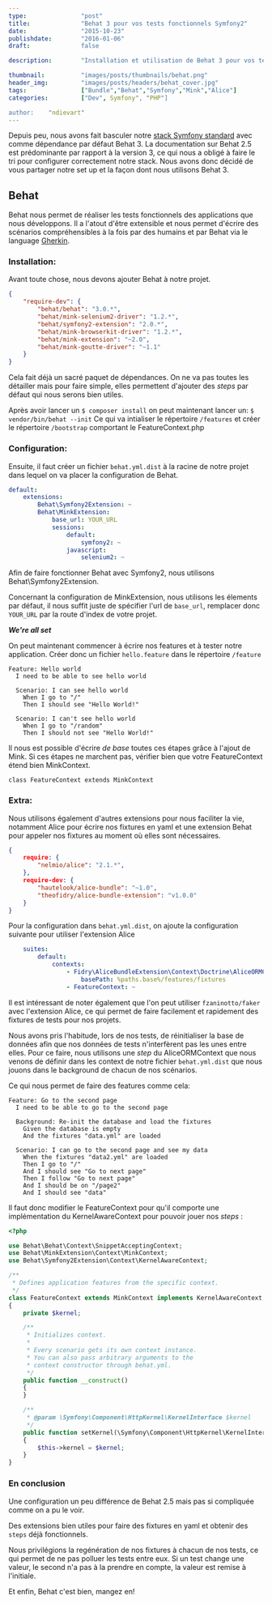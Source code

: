 ```yaml
---
type:               "post"
title:              "Behat 3 pour vos tests fonctionnels Symfony2"
date:               "2015-10-23"
publishdate:        "2016-01-06"
draft:              false

description:        "Installation et utilisation de Behat 3 pour vos tests fonctionnels Symfony2"

thumbnail:          "images/posts/thumbnails/behat.png"
header_img:         "images/posts/headers/behat_cover.jpg"
tags:               ["Bundle","Behat","Symfony","Mink","Alice"]
categories:         ["Dev", Symfony", "PHP"]

author:    "ndievart"
---
```


Depuis peu, nous avons fait basculer notre [stack Symfony standard](https://github.com/Elao/symfony-standard) avec comme dépendance par défaut Behat 3.
La documentation sur Behat 2.5 est prédominante par rapport à la version 3, ce qui nous a obligé à faire le tri pour configurer correctement notre stack.
Nous avons donc décidé de vous partager notre set up et la façon dont nous utilisons Behat 3.
<!--more-->
## Behat ##
Behat nous permet de réaliser les tests fonctionnels des applications que nous développons. Il a l'atout d'être extensible et nous permet d'écrire des scénarios compréhensibles à la fois par des humains et par Behat via le language [Gherkin](http://docs.behat.org/en/latest/guides/1.gherkin.html).

### Installation: ###
Avant toute chose, nous devons ajouter Behat à notre projet.

```json
{
    "require-dev": {
        "behat/behat": "3.0.*",
        "behat/mink-selenium2-driver": "1.2.*",
        "behat/symfony2-extension": "2.0.*",
        "behat/mink-browserkit-driver": "1.2.*",
        "behat/mink-extension": "~2.0",
        "behat/mink-goutte-driver": "~1.1"
    }
}
```

Cela fait déjà un sacré paquet de dépendances. On ne va pas toutes les détailler mais pour faire simple, elles permettent d'ajouter des _steps_ par défaut qui nous serons bien utiles.

Après avoir lancer un `$ composer install` on peut maintenant lancer un:
`$ vendor/bin/behat --init`
Ce qui va intialiser le répertoire `/features` et créer le répertoire `/bootstrap` comportant le FeatureContext.php


### Configuration: ###
Ensuite, il faut créer un fichier `behat.yml.dist` à la racine de notre projet dans lequel on va placer la configuration de Behat.

```yaml
default:
    extensions:
        Behat\Symfony2Extension: ~
        Behat\MinkExtension:
            base_url: YOUR_URL
            sessions:
                default:
                    symfony2: ~
                javascript:
                    selenium2: ~
```

Afin de faire fonctionner Behat avec Symfony2, nous utilisons Behat\Symfony2Extension.

Concernant la configuration de MinkExtension, nous utilisons les élements par défaut, il nous suffit juste de spécifier l'url de `base_url`, remplacer donc `YOUR_URL` par la route d'index de votre projet.

***We're all set***

On peut maintenant commencer à écrire nos features et à tester notre application. Créer donc un fichier `hello.feature` dans le répertoire `/feature`
```gherkin
Feature: Hello world
  I need to be able to see hello world

  Scenario: I can see hello world
    When I go to "/"
    Then I should see "Hello World!"

  Scenario: I can't see hello world
    When I go to "/random"
    Then I should not see "Hello World!"
```

Il nous est possible d'écrire _de base_ toutes ces étapes grâce à l'ajout de Mink. Si ces étapes ne marchent pas, vérifier bien que votre FeatureContext étend bien MinkContext.

`class FeatureContext extends MinkContext`


### Extra: ###
Nous utilisons également d'autres extensions pour nous faciliter la vie, notamment Alice pour écrire nos fixtures en yaml et une extension Behat pour appeler nos fixtures au moment où elles sont nécessaires.

```json
{
    require: {
        "nelmio/alice": "2.1.*",
    },
    require-dev: {
        "hautelook/alice-bundle": "~1.0",
        "theofidry/alice-bundle-extension": "v1.0.0"
    }
}
```

Pour la configuration dans `behat.yml.dist`, on ajoute la configuration suivante pour utiliser l'extension Alice
```yaml
    suites:
        default:
            contexts:
                - Fidry\AliceBundleExtension\Context\Doctrine\AliceORMContext:
                    basePath: %paths.base%/features/fixtures
                - FeatureContext: ~
```

Il est intéressant de noter également que l'on peut utiliser `fzaninotto/faker` avec l'extension Alice, ce qui permet de faire facilement et rapidement des fixtures de tests pour nos projets.

Nous avons pris l'habitude, lors de nos tests, de réinitialiser la base de données afin que nos données de tests n'interfèrent pas les unes entre elles. Pour ce faire, nous utilisons une _step_ du AliceORMContext que nous venons de définir dans les context de notre fichier `behat.yml.dist` que nous jouons dans le background de chacun de nos scénarios.

Ce qui nous permet de faire des features comme cela:

```gherkin
Feature: Go to the second page
  I need to be able to go to the second page

  Background: Re-init the database and load the fixtures
    Given the database is empty
    And the fixtures "data.yml" are loaded

  Scenario: I can go to the second page and see my data
    When the fixtures "data2.yml" are loaded
    Then I go to "/"
    And I should see "Go to next page"
    Then I follow "Go to next page"
    And I should be on "/page2"
    And I should see "data"
```

Il faut donc modifier le FeatureContext pour qu'il comporte une implémentation du KernelAwareContext pour pouvoir jouer nos _steps_ :
```php
<?php

use Behat\Behat\Context\SnippetAcceptingContext;
use Behat\MinkExtension\Context\MinkContext;
use Behat\Symfony2Extension\Context\KernelAwareContext;

/**
 * Defines application features from the specific context.
 */
class FeatureContext extends MinkContext implements KernelAwareContext, SnippetAcceptingContext
{
    private $kernel;

    /**
     * Initializes context.
     *
     * Every scenario gets its own context instance.
     * You can also pass arbitrary arguments to the
     * context constructor through behat.yml.
     */
    public function __construct()
    {
    }

    /**
     * @param \Symfony\Component\HttpKernel\KernelInterface $kernel
     */
    public function setKernel(\Symfony\Component\HttpKernel\KernelInterface $kernel)
    {
        $this->kernel = $kernel;
    }
}
```


### En conclusion ###
Une configuration un peu différence de Behat 2.5 mais pas si compliquée comme on a pu le voir.

Des extensions bien utiles pour faire des fixtures en yaml et obtenir des `steps` déjà fonctionnels.

Nous privilégions la regénération de nos fixtures à chacun de nos tests, ce qui permet de ne pas polluer les tests entre eux. Si un test change une valeur, le second n'a pas à la prendre en compte, la valeur est remise à l'initiale.

Et enfin, Behat c'est bien, mangez en!
